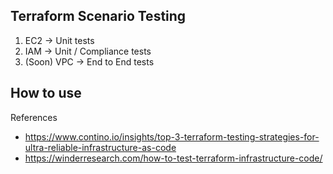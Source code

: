 ## Terraform Scenario Testing

1. EC2 -> Unit tests
2. IAM -> Unit / Compliance tests
3. (Soon) VPC -> End to End tests


## How to use


References
- https://www.contino.io/insights/top-3-terraform-testing-strategies-for-ultra-reliable-infrastructure-as-code
- https://winderresearch.com/how-to-test-terraform-infrastructure-code/
